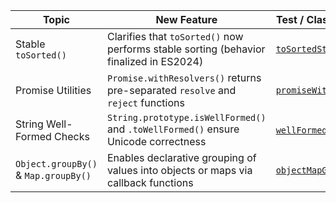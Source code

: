 | Topic                                | New Feature                                                                            | Test / Class Example                                       |
|--------------------------------------|----------------------------------------------------------------------------------------|------------------------------------------------------------|
| Stable `toSorted()`                  | Clarifies that `toSorted()` now performs stable sorting (behavior finalized in ES2024) | [`toSortedStable`](features/toSortedStable.js)             |
| Promise Utilities                    | `Promise.withResolvers()` returns pre-separated `resolve` and `reject` functions       | [`promiseWithResolvers`](features/promiseWithResolvers.js) |
| String Well-Formed Checks            | `String.prototype.isWellFormed()` and `.toWellFormed()` ensure Unicode correctness     | [`wellFormedUnicode`](features/wellFormedUnicode.js)       |
| `Object.groupBy()` & `Map.groupBy()` | Enables declarative grouping of values into objects or maps via callback functions     | [`objectMapGroupBy`](features/objectMapGroupBy.js)         |

